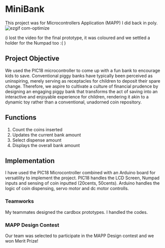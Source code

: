 # MiniBank
This project was for Microcontrollers Application (MAPP) I did back in poly.
![ezgif com-optimize](https://github.com/Cebelle1/MiniBank/assets/84433822/a1f43d63-730b-404b-926a-bf565f2735c3)

(i lost the video for the final prototype, it was coloured and we settled a holder for the Numpad too :( )

## Project Objective
We used the PIC18 microcontroller to come up with a fun bank to encourage kids to save.
Conventional piggy banks have typically been perceived as uninspiring, merely serving as receptacles for children to deposit their spare change. Therefore, we aspire to cultivate a culture of financial prudence by designing an engaging piggy bank that transforms the act of saving into an interactive and enjoyable experience for children, rendering it akin to a dynamic toy rather than a conventional, unadorned coin repository.

## Functions
1) Count the coins inserted
2) Updates the current bank amount
3) Select dispense amount
4) Displays the overall bank amount
   
## Implementation
I have used the PIC18 Microcontroller combined with an Arduino board for versatility to implement the project.
PIC18 handles the LCD Screen, Numpad inputs and sensing of coin inputted (20cents, 50cents).
Arduino handles the logic of coin dispensing, servo motor and dc motor controlls.

### Teamworks
My teammates designed the cardbox prototypes.
I handled the codes.

### MAPP Design Contest
Our team was selected to participate in the MAPP Design contest and we won Merit Prize!



